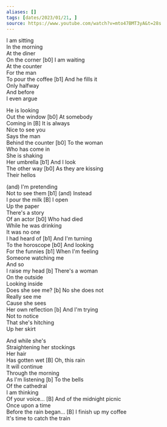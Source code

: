 ```yaml
---
aliases: []
tags: [dates/2023/01/21, ]
source: https://www.youtube.com/watch?v=mto47BMT3yA&t=28s
---
```


I am sitting  
In the morning  
At the diner  
On the corner
[b0]
I am waiting  
At the counter  
For the man  
To pour the coffee
[b1]
And he fills it  
Only halfway  
And before  
I even argue

He is looking  
Out the window  [b0]
At somebody  
Coming in
[B]
It is always  
Nice to see you  
Says the man  
Behind the counter
[b0]
To the woman  
Who has come in  
She is shaking  
Her umbrella
[b1]
And I look  
The other way  [b0]
As they are kissing  
Their hellos

(and) I'm pretending  
Not to see them  [b1]
(and) Instead  
I pour the milk
[B]
I open  
Up the paper  
There's a story  
Of an actor
[b0]
Who had died  
While he was drinking  
It was no one  
I had heard of
[b1]
And I'm turning  
To the horoscope  [b0]
And looking  
For the funnies
[b1]
When I'm feeling  
Someone watching me  
And so  
I raise my head
[b]
There's a woman  
On the outside  
Looking inside  
Does she see me?
[b]
No she does not  
Really see me  
Cause she sees  
Her own reflection
[b]
And I'm trying  
Not to notice  
That she's hitching  
Up her skirt

And while she's  
Straightening her stockings  
Her hair  
Has gotten wet
[B]
Oh, this rain  
It will continue  
Through the morning  
As I'm listening
[b]
To the bells  
Of the cathedral  
I am thinking  
Of your voice...
[B]
And of the midnight picnic  
Once upon a time  
Before the rain began...
[B]
I finish up my coffee  
It's time to catch the train
